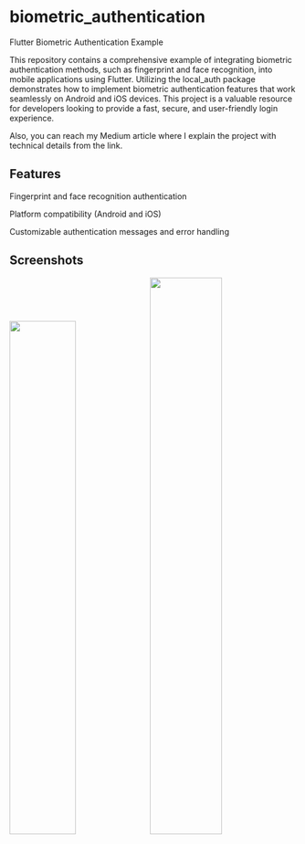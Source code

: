 # biometric_authentication
Flutter Biometric Authentication Example

This repository contains a comprehensive example of integrating biometric authentication methods, such as fingerprint and face recognition, into mobile applications using Flutter. Utilizing the local_auth package demonstrates how to implement biometric authentication features that work seamlessly on Android and iOS devices. This project is a valuable resource for developers looking to provide a fast, secure, and user-friendly login experience.

Also, you can reach my Medium article where I explain the project with technical details from the link. 


## Features
Fingerprint and face recognition authentication

Platform compatibility (Android and iOS)

Customizable authentication messages and error handling



## Screenshots
<p float="left">
  <img src="https://github.com/user-attachments/assets/57c164fc-e6d9-4733-8a55-00da6791731e" width="48%" />
  <img src="https://github.com/user-attachments/assets/80081546-3e9e-47f7-b4cd-6850e61560ac" width="50%" />
</p>
